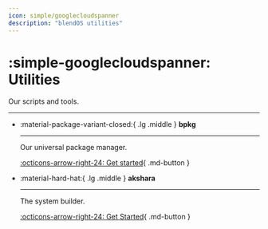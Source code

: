 ```yaml
---
icon: simple/googlecloudspanner
description: "blendOS utilities"
---
```


# :simple-googlecloudspanner: Utilities

Our scripts and tools.

-------

<div class="grid cards" markdown> 

-   :material-package-variant-closed:{ .lg .middle } __bpkg__

    ---

    Our universal package manager.

    [:octicons-arrow-right-24: Get started](bpkg.md){ .md-button }

-   :material-hard-hat:{ .lg .middle }  __akshara__
    
    ---

    The system builder.

    [:octicons-arrow-right-24: Get Started](akshara.md){ .md-button }
</div>


